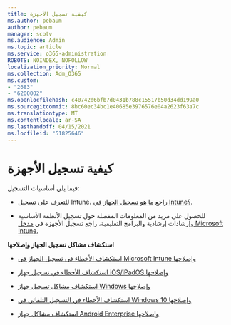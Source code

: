 ```yaml
---
title: كيفية تسجيل الأجهزة
ms.author: pebaum
author: pebaum
manager: scotv
ms.audience: Admin
ms.topic: article
ms.service: o365-administration
ROBOTS: NOINDEX, NOFOLLOW
localization_priority: Normal
ms.collection: Adm_O365
ms.custom:
- "2683"
- "6200002"
ms.openlocfilehash: c40742d6bfb7d0431b788c15517b50d34dd199a0
ms.sourcegitcommit: 8bc60ec34bc1e40685e3976576e04a2623f63a7c
ms.translationtype: MT
ms.contentlocale: ar-SA
ms.lasthandoff: 04/15/2021
ms.locfileid: "51825646"
---
```

# <a name="how-to-enroll-devices"></a>كيفية تسجيل الأجهزة

فيما يلي أساسيات التسجيل:

- للتعرف على تسجيل Intune، راجع [ما هو تسجيل الجهاز في Intune؟](https://docs.microsoft.com/mem/intune/enrollment/device-enrollment).

- للحصول على مزيد من المعلومات المفصلة حول تسجيل الأنظمة الأساسية وإرشادات إرشادية والبرامج التعليمية، راجع تسجيل الأجهزة في [مدخل Microsoft Intune.](https://docs.microsoft.com/mem/intune/enrollment/)

**استكشاف مشاكل تسجيل الجهاز وإصلاحها**

- [استكشاف الأخطاء في تسجيل الجهاز في Microsoft Intune وإصلاحها](https://docs.microsoft.com/mem/intune/enrollment/troubleshoot-device-enrollment-in-intune)

- [استكشاف الأخطاء في تسجيل جهاز iOS/iPadOS وإصلاحها](https://docs.microsoft.com/mem/intune/enrollment/troubleshoot-ios-enrollment-errors)

- [استكشاف مشاكل تسجيل جهاز Windows وإصلاحها](https://docs.microsoft.com/mem/intune/enrollment/troubleshoot-windows-enrollment-errors)

- [استكشاف الأخطاء في التسجيل التلقائي في Windows 10 وإصلاحها](https://docs.microsoft.com/mem/intune/enrollment/troubleshoot-windows-auto-enrollment)

- [استكشاف مشاكل جهاز Android Enterprise وإصلاحها](https://docs.microsoft.com/mem/intune/enrollment/troubleshoot-android-enrollment)


